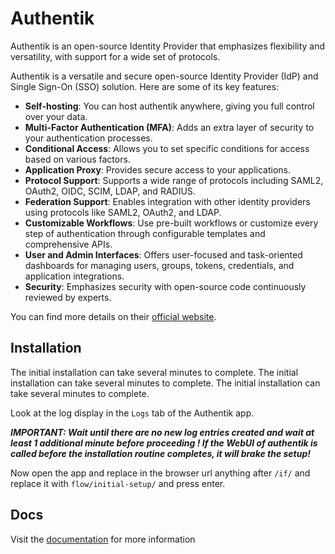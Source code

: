 # Authentik

Authentik is an open-source Identity Provider that emphasizes flexibility and versatility, with support for a wide set of protocols.

Authentik is a versatile and secure open-source Identity Provider (IdP) and Single Sign-On (SSO) solution. Here are some of its key features:

- **Self-hosting**: You can host authentik anywhere, giving you full control over your data.
- **Multi-Factor Authentication (MFA)**: Adds an extra layer of security to your authentication processes.
- **Conditional Access**: Allows you to set specific conditions for access based on various factors.
- **Application Proxy**: Provides secure access to your applications.
- **Protocol Support**: Supports a wide range of protocols including SAML2, OAuth2, OIDC, SCIM, LDAP, and RADIUS.
- **Federation Support**: Enables integration with other identity providers using protocols like SAML2, OAuth2, and LDAP.
- **Customizable Workflows**: Use pre-built workflows or customize every step of authentication through configurable templates and comprehensive APIs.
- **User and Admin Interfaces**: Offers user-focused and task-oriented dashboards for managing users, groups, tokens, credentials, and application integrations.
- **Security**: Emphasizes security with open-source code continuously reviewed by experts.

You can find more details on their [official website](https://goauthentik.io/).

## Installation

The initial installation can take several minutes to complete.
The initial installation can take several minutes to complete.
The initial installation can take several minutes to complete.

Look at the log display in the `Logs` tab of the Authentik app.

***IMPORTANT: Wait until there are no new log entries created and wait at least 1 additional minute before proceeding ! If the WebUI of authentik is called before the installation routine completes, it will brake the setup!***

Now open the app and replace in the browser url anything after `/if/` and replace it with `flow/initial-setup/` and press enter.

## Docs

Visit the [documentation](https://goauthentik.io/docs/) for more information
